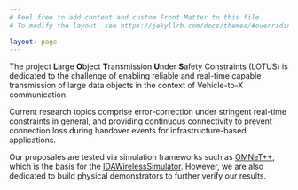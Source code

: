 ```yaml
---
# Feel free to add content and custom Front Matter to this file.
# To modify the layout, see https://jekyllrb.com/docs/themes/#overriding-theme-defaults

layout: page
---
```


The project **L**arge **O**bject **T**ransmission **U**nder **S**afety Constraints (LOTUS) is dedicated to the challenge of enabling reliable and real-time capable transmission of large data objects in the context of Vehicle-to-X communication.

Current research topics comprise error-correction under stringent real-time constraints in general, and providing continuous connectivity to prevent connection loss during handover events for infrastructure-based applications.

Our proposales are tested via simulation frameworks such as [OMNeT++](https://omnetpp.org/), which is the basis for the [IDAWirelessSimulator](https://github.com/IDA-TUBS/IDAWirelessSimulator). 
However, we are also dedicated to build physical demonstrators to further verify our results.